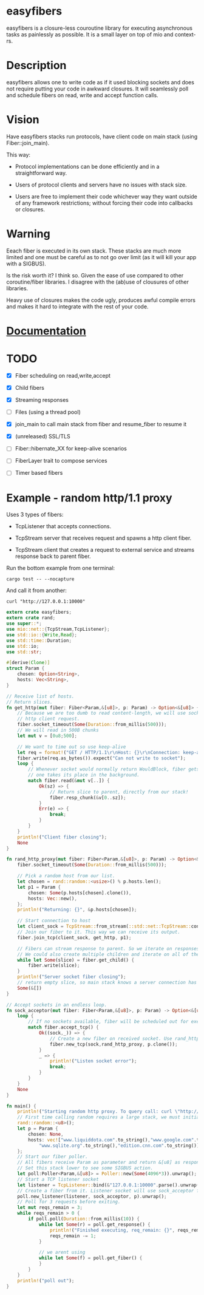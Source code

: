 # easyfibers

easyfibers is a closure-less couroutine library for executing asynchronous tasks as painlessly as possible. It is a small layer on top of mio and context-rs.

# Description

easyfibers allows one to write code as if it used blocking sockets and does not require putting your code in awkward closures. It will seamlessly poll and schedule fibers on read, write and accept function calls.

# Vision

Have easyfibers stacks run protocols, have client code on main stack (using Fiber::join_main). 

This way:

- Protocol implementations can be done efficiently and in a straightforward way.

- Users of protocol clients and servers have no issues with stack size.

- Users are free to implement their code whichever way they want outside of any framework restrictions; without forcing their code into callbacks or closures.

# Warning

Eeach fiber is executed in its own stack. These stacks are much more limited and one must be careful as to not go over limit (as it will kill your app with a SIGBUS).

Is the risk worth it? I think so. Given the ease of use compared to other coroutine/fiber libraries. I disagree with the (ab)use of clousures of other libraries. 

Heavy use of closures makes the code ugly, produces awful compile errors and makes it hard to integrate with the rest of your code.

# [Documentation](https://docs.rs/easyfibers/0.6.0/easyfibers/)

# TODO

- [x] Fiber scheduling on read,write,accept
- [x] Child fibers
- [x] Streaming responses
- [ ] Files (using a thread pool)
- [x] join_main to call main stack from fiber and resume_fiber to resume it
- [x] (unreleased) SSL/TLS
- [ ] Fiber::hibernate_XX for keep-alive scenarios
- [ ] FiberLayer trait to compose services
- [ ] Timer based fibers


# Example - random http/1.1 proxy

Uses 3 types of fibers:

- TcpListener that accepts connections.

- TcpStream server that receives request and spawns a http client fiber.

- TcpStream client that creates a request to external service and streams response back to parent fiber.

Run the bottom example from one terminal:

```
cargo test -- --nocapture
```

And call it from another:

```
curl "http://127.0.0.1:10000"
```

```rust
extern crate easyfibers;
extern crate rand;
use super::*;
use mio::net::{TcpStream,TcpListener};
use std::io::{Write,Read};
use std::time::Duration;
use std::io;
use std::str;

#[derive(Clone)]
struct Param {
    chosen: Option<String>,
    hosts: Vec<String>,
}

// Receive list of hosts.
// Return slices.
fn get_http(mut fiber: Fiber<Param,&[u8]>, p: Param) -> Option<&[u8]> {
    // Because we are too dumb to read content-length, we will use socket read timeout to finish
    // http client request.
    fiber.socket_timeout(Some(Duration::from_millis(500)));
    // We will read in 500B chunks
    let mut v = [0u8;500];

    // We want to time out so use keep-alive
    let req = format!("GET / HTTP/1.1\r\nHost: {}\r\nConnection: keep-alive\r\nUser-Agent: test\r\n\r\n",p.chosen.unwrap());
    fiber.write(req.as_bytes()).expect("Can not write to socket");
    loop {
        // Whenever socket would normally return WouldBlock, fiber gets executed out and another
        // one takes its place in the background.
        match fiber.read(&mut v[..]) {
            Ok(sz) => {
                // Return slice to parent, directly from our stack!
                fiber.resp_chunk(&v[0..sz]);
            }
            Err(e) => {
                break;
            }
        }
    }
    println!("Client fiber closing");
    None
}

fn rand_http_proxy(mut fiber: Fiber<Param,&[u8]>, p: Param) -> Option<&[u8]> {
    fiber.socket_timeout(Some(Duration::from_millis(500)));

    // Pick a random host from our list.
    let chosen = rand::random::<usize>() % p.hosts.len();
    let p1 = Param {
        chosen: Some(p.hosts[chosen].clone()),
        hosts: Vec::new(),
    };
    println!("Returning: {}", &p.hosts[chosen]);

    // Start connection to host
    let client_sock = TcpStream::from_stream(::std::net::TcpStream::connect(p.hosts[chosen].clone() + ":80").unwrap()).unwrap();
    // Join our fiber to it. This way we can receive its output.
    fiber.join_tcp(client_sock, get_http, p1);

    // Fibers can stream response to parent. So we iterate on responses.
    // We could also create multiple children and iterate on all of them.
    while let Some(slice) = fiber.get_child() {
        fiber.write(slice);
    }
    println!("Server socket fiber closing");
    // return empty slice, so main stack knows a server connection has closed
    Some(&[])
}

// Accept sockets in an endless loop.
fn sock_acceptor(mut fiber: Fiber<Param,&[u8]>, p: Param) -> Option<&[u8]> {
    loop {
        // If no sockets available, fiber will be scheduled out for execution until something connects. 
        match fiber.accept_tcp() {
            Ok((sock,_)) => {
                // Create a new fiber on received socket. Use rand_http_proxy function to run it.
                fiber.new_tcp(sock,rand_http_proxy, p.clone());
            }
            _ => {
                println!("Listen socket error");
                break;
            }
        }
    }
    None
}

fn main() {
    println!("Starting random http proxy. To query call: curl \"http://127.0.0.1:10000\"");
    // First time calling random requires a large stack, we must initialize it on main stack!
    rand::random::<u8>();
    let p = Param {
        chosen: None,
        hosts: vec!["www.liquiddota.com".to_string(),"www.google.com".to_string(),
            "www.sqlite.org".to_string(),"edition.cnn.com".to_string()],
    };
    // Start our fiber poller.
    // All fibers receive Param as parameter and return &[u8] as response.
    // Set this stack lower to see some SIGBUS action.
    let poll:Poller<Param,&[u8]> = Poller::new(Some(4096*3)).unwrap();
    // Start a TCP listener socket
    let listener = TcpListener::bind(&"127.0.0.1:10000".parse().unwrap()).unwrap();
    // Create a fiber from it. Listener socket will use sock_acceptor function.
    poll.new_listener(listener, sock_acceptor, p).unwrap();
    // Poll for 3 requests before exiting.
    let mut reqs_remain = 3;
    while reqs_remain > 0 {
        if poll.poll(Duration::from_millis(10)) {
            while let Some(r) = poll.get_response() {
                println!("Finished executing, req_remain: {}", reqs_remain);
                reqs_remain -= 1;
            }

            // we arent using 
            while let Some(f) = poll.get_fiber() {
            }
        }
    }
    println!("poll out");
}

```